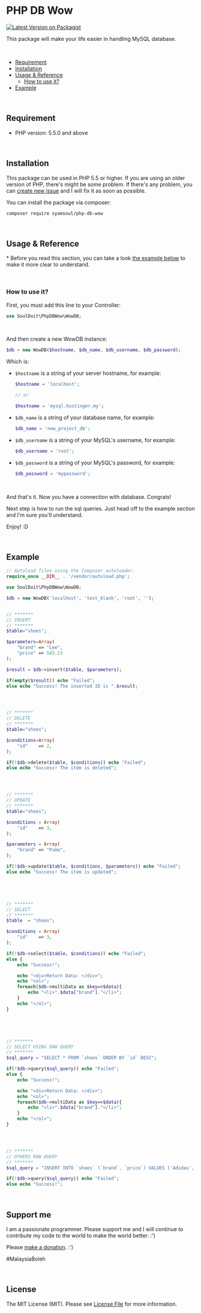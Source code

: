 

# PHP DB Wow



[![Latest Version on Packagist](https://img.shields.io/packagist/v/syamsoul/php-db-wow.svg?style=flat-square)](https://packagist.org/packages/syamsoul/php-db-wow)



This package will make your life easier in handling MySQL database.



&nbsp;
* [Requirement](#requirement)
* [Installation](#installation)
* [Usage & Reference](#usage--reference)
  * [How to use it?](#how-to-use-it)
* [Example](#example)


&nbsp;
&nbsp;
## Requirement

* PHP version: 5.5.0 and above


&nbsp;
&nbsp;
## Installation


This package can be used in PHP 5.5 or higher. If you are using an older version of PHP, there's might be some problem. If there's any problem, you can [create new issue](https://github.com/syamsoul/php-db-wow/issues) and I will fix it as soon as possible.

You can install the package via composer:

``` bash
composer require syamsoul/php-db-wow
```

&nbsp;
&nbsp;
## Usage & Reference

\* Before you read this section, you can take a look [the example below](#example) to make it more clear to understand.

&nbsp;
### How to use it?

First, you must add this line to your Controller:
```php
use SoulDoit\PhpDBWow\WowDB;
```
&nbsp;

And then create a new WowDB instance:
```php
$db = new WowDB($hostname, $db_name, $db_username, $db_password);
```

Which is:
* `$hostname` is a string of your server hostname, for example:
    ```php
    $hostname = 'localhost';

    // or

    $hostname = 'mysql.hostinger.my';
    ```
* `$db_name` is a string of your database name, for example:
    ```php
    $db_name = 'new_project_db';
    ```
* `$db_username` is a string of your MySQL's username, for example:
    ```php
    $db_username = 'root';
    ```
* `$db_password` is a string of your MySQL's password, for example:
    ```php
    $db_password = 'mypassword';
    ```  
  
&nbsp;

And that's it. Now you have a connection with database. Congrats!

Next step is how to run the sql queries. 
Just head off to the example section and I'm sure you'll understand.

Enjoy!
:D


&nbsp;
&nbsp;
## Example


```php
// Autoload files using the Composer autoloader.
require_once __DIR__ . '/vendor/autoload.php';

use SoulDoit\PhpDBWow\WowDB;

$db = new WowDB('localhost', 'test_blank', 'root', '');


// *******
// INSERT
// *******
$table="shoes";

$parameters=Array(
    "brand" => "Lee",
    "price" => 543.23
);

$result = $db->insert($table, $parameters);

if(empty($result)) echo "Failed";
else echo "Success! The inserted ID is ".$result;




// *******
// DELETE
// *******
$table="shoes";

$conditions=Array(
    "id"    => 2,
);

if(!$db->delete($table, $conditions)) echo "Failed";
else echo "Success! The item is deleted";




// *******
// UPDATE
// *******
$table="shoes";

$conditions = Array(
    "id"    => 3,
);

$parameters = Array(
    "brand" => "Puma",
);

if(!$db->update($table, $conditions, $parameters)) echo "Failed"; 
else echo "Success! The item is updated";





// *******
// SELECT
// *******
$table  = "shoes";

$conditions = Array(
    "id"    => 3,
);

if(!$db->select($table, $conditions)) echo "Failed";
else {
    echo "Success!";

    echo "<div>Return Data: </div>";
    echo "<ol>";
    foreach($db->multiData as $key=>$data){
        echo "<li>".$data["brand"]."</li>";
    }
    echo "</ol>";
}





// *******
// SELECT USING RAW QUERY
// *******
$sql_query = "SELECT * FROM `shoes` ORDER BY `id` DESC";

if(!$db->query($sql_query)) echo "Failed";
else {
    echo "Success!";

    echo "<div>Return Data: </div>";
    echo "<ol>";
    foreach($db->multiData as $key=>$data){
        echo "<li>".$data["brand"]."</li>";
    }
    echo "</ol>";
}




// *******
// OTHERS RAW QUERY
// *******
$sql_query = "INSERT INTO `shoes` (`brand`, `price`) VALUES ('Adidas', 432.43)";

if(!$db->query($sql_query)) echo "Failed";
else echo "Success!";
```


&nbsp;
&nbsp;
## Support me

I am a passionate programmer. Please support me and I will continue to contribute my code to the world to make the  world better. :')

Please [make a donation](https://www.paypal.com/cgi-bin/webscr?cmd=_donations&business=syamsoulazrien.miat@gmail.com&lc=US&item_name=Support%20me%20and%20I%20will%20contribute%20more&no_note=0&cn=&curency_code=USD&bn=PP-DonationsBF:btn_donateCC_LG.gif:NonHosted). :')

&#35;MalaysiaBoleh

&nbsp;
&nbsp;
## License

The MIT License (MIT). Please see [License File](LICENSE) for more information.
